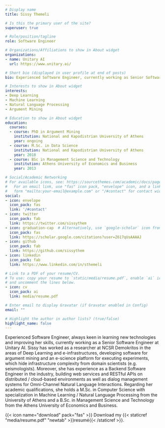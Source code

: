 ```yaml
---
# Display name
title: Sissy Themeli

# Is this the primary user of the site?
superuser: true

# Role/position/tagline
role: Software Engineer

# Organizations/Affiliations to show in About widget
organizations:
- name: Unitary AI
  url: https://www.unitary.ai/

# Short bio (displayed in user profile at end of posts)
bio: Experienced Software Engineer, currently working as Senior Software Engineer at Unitary AI.

# Interests to show in About widget
interests:
- Deep Learning
- Machine Learning
- Natural Language Processing
- Argument Mining

# Education to show in About widget
education:
  courses:
  - course: PhD in Argument Mining
    institution: National and Kapodistrian University of Athens
    year: ongoing
  - course: M.Sc. in Data Science
    institution: National and Kapodistrian University of Athens
    year: 2018
  - course: BSc in Management Science and Technology
    institution: Athens University of Economics and Business
    year: 2013

# Social/Academic Networking
# For available icons, see: https://sourcethemes.com/academic/docs/page-builder/#icons
#   For an email link, use "fas" icon pack, "envelope" icon, and a link in the
#   form "mailto:your-email@example.com" or "/#contact" for contact widget.
social:
- icon: envelope
  icon_pack: fas
  link: '/#contact'
- icon: twitter
  icon_pack: fab
  link: https://twitter.com/sissythem
- icon: graduation-cap  # Alternatively, use `google-scholar` icon from `ai` icon pack
  icon_pack: fas
  link: https://scholar.google.com/citations?user=Z617qUsAAAAJ
- icon: github
  icon_pack: fab
  link: https://github.com/sissythem
- icon: linkedin
  icon_pack: fab
  link: https://www.linkedin.com/in/sthemeli

# Link to a PDF of your resume/CV.
# To use: copy your resume to `static/media/resume.pdf`, enable `ai` icons in `params.toml`, 
# and uncomment the lines below.
- icon: cv
  icon_pack: ai
  link: media/resume.pdf

# Enter email to display Gravatar (if Gravatar enabled in Config)
email: ""

# Highlight the author in author lists? (true/false)
highlight_name: false
---
```


Experienced Software Engineer, always keen in learning new technologies and improving her skills, currently working as a Senior Software Engineer at Unitary AI. Sissy has worked as a researcher at NCSR Demokritos in the areas of Deep Learning and e-infrastructures, developing software for argument mining and an e-science platform for executing experiments, which hide infrastructure complexity from domain scientists (e.g. seismologists). Moreover, she has experience as a Backend Software Engineer in the industry, building web services and RESTful APIs on distributed / cloud-based environments as well as dialog management systems for Omni-Channel Natural Language Interactions. Regarding her academic qualifications, she holds a M.Sc. in Computer Science with specialization in Machine Learning / Natural Language Processing from the University of Athens and a B.Sc. in Management Science and Technology from the Athens University of Economics and Business.

{{< icon name="download" pack="fas" >}} Download my {{< staticref "media/resume.pdf" "newtab" >}}resumé{{< /staticref >}}.
